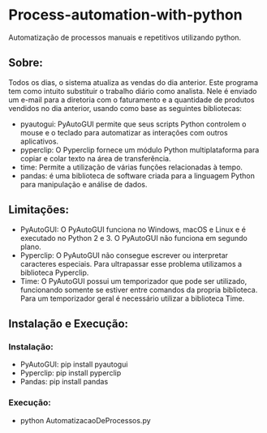 # Process-automation-with-python
Automatização de processos manuais e repetitivos utilizando python.

## Sobre:

Todos os dias, o sistema atualiza as vendas do dia anterior. Este programa tem como intuito substituir o trabalho diário como analista.
Nele é enviado um e-mail para a diretoria com o faturamento e a quantidade de produtos vendidos no dia anterior, usando como base as seguintes bibliotecas:

- pyautogui: PyAutoGUI permite que seus scripts Python controlem o mouse e o teclado para automatizar as interações com outros aplicativos. 
- pyperclip: O Pyperclip fornece um módulo Python multiplataforma para copiar e colar texto na área de transferência.
- time: Permite a utilização de várias funções relacionadas à tempo.
- pandas: é uma biblioteca de software criada para a linguagem Python para manipulação e análise de dados.

## Limitações: 

- PyAutoGUI: O PyAutoGUI funciona no Windows, macOS e Linux e é executado no Python 2 e 3. O PyAutoGUI não funciona em segundo plano.
- Pyperclip: O PyAutoGUI não consegue escrever ou interpretar caracteres especiais. Para ultrapassar esse problema utilizamos a biblioteca Pyperclip.
- Time: O PyAutoGUI possui um temporizador que pode ser utilizado, funcionando somente se estiver entre comandos da propria biblioteca. Para um temporizador geral é necessário utilizar a biblioteca Time.

## Instalação e Execução: 

### Instalação:
- PyAutoGUI: pip install pyautogui
- Pyperclip: pip install pyperclip
- Pandas: pip install pandas

### Execução:
- python AutomatizacaoDeProcessos.py
